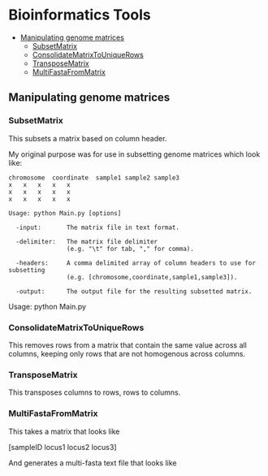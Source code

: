 # Bioinformatics Tools

- [Manipulating genome matrices](#Manipulating-genome-matrices)  
	* [SubsetMatrix](#SubsetMatrix)  
	* [ConsolidateMatrixToUniqueRows](#ConsolidateMatrixToUniqueRows)  
	* [TransposeMatrix](#TransposeMatrix)  
	* [MultiFastaFromMatrix](#MultiFastaFromMatrix)  
	
## Manipulating genome matrices

### SubsetMatrix

This subsets a matrix based on column header. 

My original purpose was for use in subsetting genome matrices which look like:

```
chromosome	coordinate	sample1	sample2	sample3
x	x	x	x	x
x	x	x	x	x
x	x	x	x	x
```

```
Usage: python Main.py [options]

  -input:       The matrix file in text format.

  -delimiter:   The matrix file delimiter
                (e.g. "\t" for tab, "," for comma).
				
  -headers:     A comma delimited array of column headers to use for subsetting	
			    (e.g. [chromosome,coordinate,sample1,sample3]).

  -output: 		The output file for the resulting subsetted matrix.
```

Usage: python Main.py <matrix file> <array of column headers> <delimiter used in matrix file>

### ConsolidateMatrixToUniqueRows

This removes rows from a matrix that contain the same value across all columns, keeping only rows that are not homogenous across columns.

### TransposeMatrix

This transposes columns to rows, rows to columns.

### MultiFastaFromMatrix

This takes a matrix that looks like

 [sampleID	locus1	locus2	locus3]
 
 And generates a multi-fasta text file that looks like
 
 